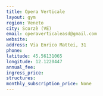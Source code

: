 ```yaml
---
title: Opera Verticale
layout: gym
region: Veneto
city: Scorzè (VE)
email: operaverticaleasd@gmail.com
website: 
address: Via Enrico Mattei, 31 
phone: 
latitude: 45.56131065
longitude: 12.1220447
annual_fee: 
ingress_price: 
structures: 
monthly_subscription_price: None
---
```


